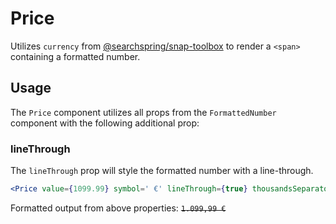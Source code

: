 # Price

Utilizes `currency` from [@searchspring/snap-toolbox](https://searchspring.github.io/snap/#/package-toolbox) to render a `<span>` containing a formatted number.

## Usage

The `Price` component utilizes all props from the `FormattedNumber` component with the following additional prop:

### lineThrough
The `lineThrough` prop will style the formatted number with a line-through.

```jsx
<Price value={1099.99} symbol=' €' lineThrough={true} thousandsSeparator='.' decimalSeparator=',' symbolAfter={true} />
```
Formatted output from above properties: ~~`1.099,99 €`~~
